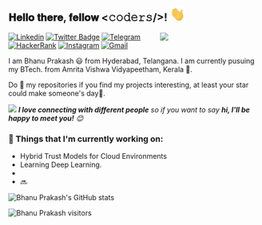 <!--
**BhanuPrakashNani/BhanuPrakashNani** is a ✨ _special_ ✨ repository because its `README.md` (this file) appears on your GitHub profile.

Here are some ideas to get you started:

- 🔭 I’m currently working on ...
- 🌱 I’m currently learning ...
- 👯 I’m looking to collaborate on ...
- 🤔 I’m looking for help with ...
- 💬 Ask me about ...
- 📫 How to reach me: ...
- 😄 Pronouns: ...
- ⚡ Fun fact: ...
-->

<h2> 𝐇𝐞𝐥𝐥𝐨 𝐭𝐡𝐞𝐫𝐞, 𝐟𝐞𝐥𝐥𝐨𝐰 <𝚌𝚘𝚍𝚎𝚛𝚜/>! <img src="https://raw.githubusercontent.com/ABSphreak/ABSphreak/master/gifs/Hi.gif" width="30px"></h2>

<img align='right' src='https://user-images.githubusercontent.com/5713670/87202985-820dcb80-c2b6-11ea-9f56-7ec461c497c3.gif' width='200"'>


<!-- Your badges -->
[![Linkedin](https://img.shields.io/badge/-BhanuPrakashPoluparthi-blue?style=flat&logo=Linkedin&logoColor=white)](https://www.linkedin.com/in/bhanu-prakash-poluparthi/)
[![Twitter Badge](https://img.shields.io/badge/-@PBhanuPrakash99-1ca0f1?style=flat-square&labelColor=1ca0f1&logo=twitter&logoColor=white&link=https://twitter.com/PBhanuPrakash99)](https://twitter.com/PBhanuPrakash99)
[![Telegram](https://img.shields.io/badge/-@bhanuprakashnani-blue?style=flat&logo=Telegram&logoColor=white)](https://t.me/bhanuprakashnani)
[![HackerRank](https://img.shields.io/badge/-bhanuprakashnani-islamicgreen?style=flat&logo=HackerRank&logoColor=black)](https://www.hackerrank.com/bhanuprakashnani)
[![Instagram](https://img.shields.io/badge/-bhanu_prakash_nani-c13584?style=flat&labelColor=c13584&logo=instagram&logoColor=white)](https://www.instagram.com/bhanu_prakash_nani/)
[![Gmail](https://img.shields.io/badge/-p.bhanuprakash12345-c14438?style=flat&logo=Gmail&logoColor=white)](mailto:p.bhanuprakash12345@gmail.com)

I am Bhanu Prakash 😃 from Hyderabad, Telangana. I am currently pusuing my BTech. from Amrita Vishwa Vidyapeetham, Kerala 🏫.

Do :star2: my repositories if you find my projects interesting, at least your star could make someone's day:pray:.

<img src="https://media.giphy.com/media/LnQjpWaON8nhr21vNW/giphy.gif" width="40"> <em><b>I love connecting with different people</b> so if you want to say <b>hi, I'll be happy to meet you!</b> :blush:</em>

### 💼  Things that I'm currently working on: 
* Hybrid Trust Models for Cloud Environments
* Learning Deep Learning.
* 
* 🔜
  
![Bhanu Prakash's GitHub stats](https://github-readme-stats.vercel.app/api?username=BhanuPrakashNani&theme=dark&show_icons=true)

![Bhanu Prakash visitors](https://visitor-badge.glitch.me/badge?page_id=BhanuPrakashNani.BhanuPrakashNani)

